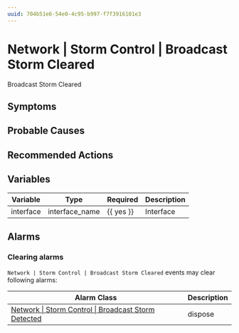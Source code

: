 ```yaml
---
uuid: 704b51e6-54e0-4c95-b997-f7f3916101e3
---
```

# Network | Storm Control | Broadcast Storm Cleared

Broadcast Storm Cleared

## Symptoms

## Probable Causes

## Recommended Actions

## Variables

Variable | Type | Required | Description
--- | --- | --- | ---
interface | interface_name | {{ yes }} | Interface

## Alarms

### Clearing alarms

`Network | Storm Control | Broadcast Storm Cleared` events may clear following alarms:

Alarm Class | Description
--- | ---
[Network \| Storm Control \| Broadcast Storm Detected](../../../alarm-classes/network/storm-control/broadcast-storm-detected.md) | dispose
